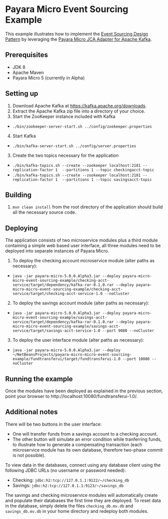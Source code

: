 # Payara Micro Event Sourcing Example

This example illustrates how to implement the [Event Sourcing Design Pattern](http://microservices.io/patterns/data/event-sourcing.html) by leveraging the [Payara Micro JCA Adapter for Apache Kafka](http://blog.payara.fish/payara-micro-jca-adapters-apache-kafka).

## Prerequisites

* JDK 8
* Apache Maven
* Payara Micro 5 (currently in Alpha)


## Setting up

1. Download Apache Kafka at https://kafka.apache.org/downloads. 
2. Extract the Apache Kafka zip file into a directory of your choice.
3. Start the ZooKeeper instance included with Kafka
  * `./bin/zookeeper-server-start.sh ../config/zookeeper.properties`
4. Start Kafka
  * `./bin/kafka-server-start.sh ../config/server.properties`
3. Create the two topics necessary for the application
  * `./bin/kafka-topics.sh --create --zookeeper localhost:2181 --replication-factor 1  --partitions 1 --topic checkingacct-topic`
  * `./bin/kafka-topics.sh --create --zookeeper localhost:2181 --replication-factor 1  --partitions 1 --topic savingsacct-topic`

## Building

1. `mvn clean install` from the root directory of the application should build all the necessary source code.

## Deploying

The application consists of two microservice modules plus a third module containing a simple web based user interface, all three modules need to be deployed into separate instances of Payara Micro.

1. To deploy the checking account microservice module (alter paths as necessary):
  * `java -jar payara-micro-5.0.0.Alpha3.jar --deploy payara-micro-micro-event-sourcing-example/checking-acct-service/target/dependency/kafka-rar-0.1.0.rar --deploy payara-micro-micro-event-sourcing-example/checking-acct-service/target/checking-acct-service-1.0 --noCluster`
2. To deploy the savings account module (alter paths as necessary):
  * `java -jar payara-micro-5.0.0.Alpha3.jar --deploy payara-micro-micro-event-sourcing-example/savings-acct-service/target/dependency/kafka-rar-0.1.0.rar --deploy payara-micro-micro-event-sourcing-example/savings-acct-service/target/savings-acct-service-1.0 --port 9080 --noCluster`
3. To deploy the user interface module (alter paths as necessary):
  * `java -jar payara-micro-5.0.0.Alpha3.jar --deploy ~/NetBeansProjects/payara-micro-micro-event-sourcing-example/fundtransferui/target/fundtransferui-1.0 --port 10080 --noCluster`

## Running the example

Once the modules have been deployed as explained in the previous section, point your browser to http://localhost:10080/fundtransferui-1.0/.

## Additional notes

There will be two buttons in the user interface: 
* One will transfer funds from a savings account to a checking account.
* The other button will simulate an error condition while tranferring funds, to illustrate how to generate a compensating transaction (each microservice module has its own database, therefore two-phase commit is not possible).

To view data in the databases, connect using any database client using the following JDBC URLs (no username or password needed):

* Checking: `jdbc:h2:tcp://127.0.1.1:9122/~/checking_db`
* Savings: `jdbc:h2:tcp://127.0.1.1:9123/~/savings_db`

The savings and checking microservice modules will automatically create and populate their databases the first time they are deployed. To reset data in the database, simply delete the files `checking_db.mv.db` and `savings_db.mv.db` in your home directory and redeploy both modules.
